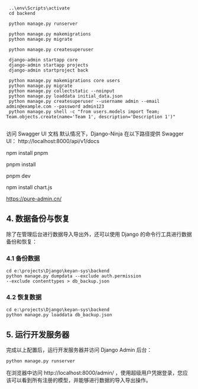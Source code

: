 ```


 ..\env\Scripts\activate
 cd backend

 python manage.py runserver

 python manage.py makemigrations
 python manage.py migrate

 python manage.py createsuperuser

 django-admin startapp core
 django-admin startapp projects
 django-admin startproject back

 python manage.py makemigrations core users
 python manage.py migrate
 python manage.py collectstatic --noinput
 python manage.py loaddata initial_data.json
 python manage.py createsuperuser --username admin --email admin@example.com --password admin123
 python manage.py shell -c "from users.models import Team; Team.objects.create(name='Team 1', description='Description 1')"


```

访问 Swagger UI 文档
默认情况下，Django-Ninja 在以下路径提供 Swagger UI：
http://localhost:8000/api/v1/docs

npm install pnpm

pnpm install

pnpm  dev

npm install chart.js

https://pure-admin.cn/


## 4. 数据备份与恢复
除了在管理后台进行数据导入导出外，还可以使用 Django 的命令行工具进行数据备份和恢复：

### 4.1 备份数据
```
cd e:\projects\Django\keyan-sys\backend
python manage.py dumpdata --exclude auth.permission 
--exclude contenttypes > db_backup.json
```
### 4.2 恢复数据
```
cd e:\projects\Django\keyan-sys\backend
python manage.py loaddata db_backup.json
```
## 5. 运行开发服务器
完成以上配置后，运行开发服务器并访问 Django Admin 后台：

```
python manage.py runserver
```
在浏览器中访问 http://localhost:8000/admin/ ，使用超级用户凭据登录，您应该可以看到所有注册的模型，并能够进行数据的导入导出操作。